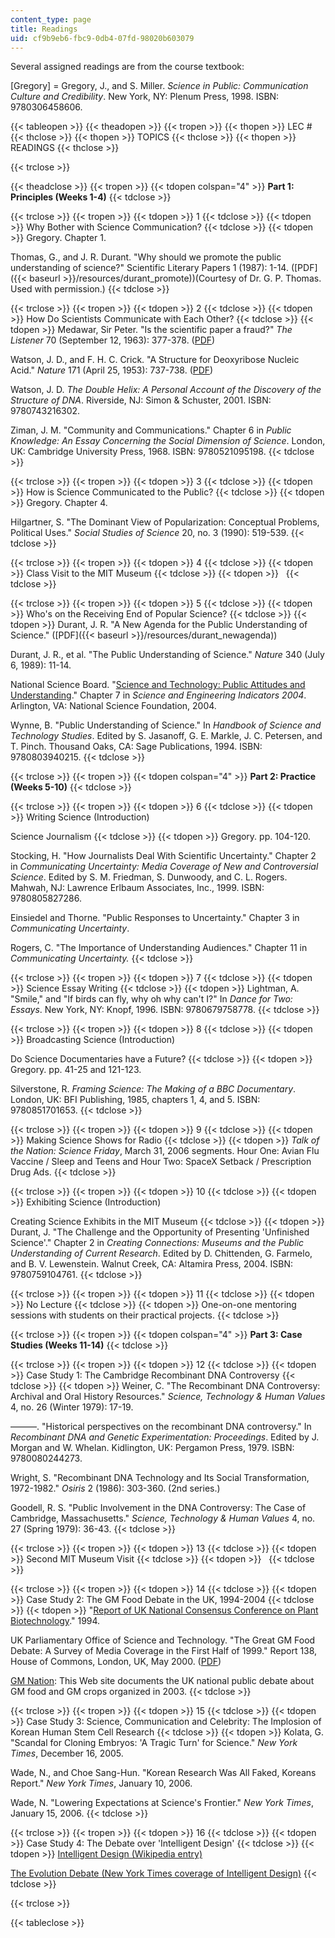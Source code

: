 ```yaml
---
content_type: page
title: Readings
uid: cf9b9eb6-fbc9-0db4-07fd-98020b603079
---
```


Several assigned readings are from the course textbook:

\[Gregory\] = Gregory, J., and S. Miller. _Science in Public: Communication Culture and Credibility_. New York, NY: Plenum Press, 1998. ISBN: 9780306458606.

{{< tableopen >}}
{{< theadopen >}}
{{< tropen >}}
{{< thopen >}}
LEC #
{{< thclose >}}
{{< thopen >}}
TOPICS
{{< thclose >}}
{{< thopen >}}
READINGS
{{< thclose >}}

{{< trclose >}}

{{< theadclose >}}
{{< tropen >}}
{{< tdopen colspan="4" >}}
**Part 1: Principles (Weeks 1-4)**
{{< tdclose >}}

{{< trclose >}}
{{< tropen >}}
{{< tdopen >}}
1
{{< tdclose >}}
{{< tdopen >}}
Why Bother with Science Communication?
{{< tdclose >}}
{{< tdopen >}}
Gregory. Chapter 1.  
  
Thomas, G., and J. R. Durant. "Why should we promote the public understanding of science?" Scientific Literary Papers 1 (1987): 1-14. ([PDF]({{< baseurl >}}/resources/durant_promote))(Courtesy of Dr. G. P. Thomas. Used with permission.)
{{< tdclose >}}

{{< trclose >}}
{{< tropen >}}
{{< tdopen >}}
2
{{< tdclose >}}
{{< tdopen >}}
How Do Scientists Communicate with Each Other?
{{< tdclose >}}
{{< tdopen >}}
Medawar, Sir Peter. "Is the scientific paper a fraud?" _The Listener_ 70 (September 12, 1963): 377-378. ([PDF](http://maagar.openu.ac.il/opus/static/binaries/editor/bank66/medawar_paper_fraud_1.pdf))  
  
Watson, J. D., and F. H. C. Crick. "A Structure for Deoxyribose Nucleic Acid." _Nature_ 171 (April 25, 1953): 737-738. ([PDF](http://www.nature.com/nature/dna50/watsoncrick.pdf))  
  
Watson, J. D. _The Double Helix: A Personal Account of the Discovery of the Structure of DNA_. Riverside, NJ: Simon & Schuster, 2001. ISBN: 9780743216302.  
  
Ziman, J. M. "Community and Communications." Chapter 6 in _Public Knowledge: An Essay Concerning the Social Dimension of Science_. London, UK: Cambridge University Press, 1968. ISBN: 9780521095198.
{{< tdclose >}}

{{< trclose >}}
{{< tropen >}}
{{< tdopen >}}
3
{{< tdclose >}}
{{< tdopen >}}
How is Science Communicated to the Public?
{{< tdclose >}}
{{< tdopen >}}
Gregory. Chapter 4.  
  
Hilgartner, S. "The Dominant View of Popularization: Conceptual Problems, Political Uses." _Social Studies of Science_ 20, no. 3 (1990): 519-539.
{{< tdclose >}}

{{< trclose >}}
{{< tropen >}}
{{< tdopen >}}
4
{{< tdclose >}}
{{< tdopen >}}
Class Visit to the MIT Museum
{{< tdclose >}}
{{< tdopen >}}
 
{{< tdclose >}}

{{< trclose >}}
{{< tropen >}}
{{< tdopen >}}
5
{{< tdclose >}}
{{< tdopen >}}
Who's on the Receiving End of Popular Science?
{{< tdclose >}}
{{< tdopen >}}
Durant, J. R. "A New Agenda for the Public Understanding of Science." ([PDF]({{< baseurl >}}/resources/durant_newagenda))  
  
Durant, J. R., et al. "The Public Understanding of Science." _Nature_ 340 (July 6, 1989): 11-14.  
  
National Science Board. "[Science and Technology: Public Attitudes and Understanding](http://www.nsf.gov/statistics/seind04/c7/c7h.htm)." Chapter 7 in _Science and Engineering Indicators 2004_. Arlington, VA: National Science Foundation, 2004.  
  
Wynne, B. "Public Understanding of Science." In _Handbook of Science and Technology Studies_. Edited by S. Jasanoff, G. E. Markle, J. C. Petersen, and T. Pinch. Thousand Oaks, CA: Sage Publications, 1994. ISBN: 9780803940215.
{{< tdclose >}}

{{< trclose >}}
{{< tropen >}}
{{< tdopen colspan="4" >}}
**Part 2: Practice (Weeks 5-10)**
{{< tdclose >}}

{{< trclose >}}
{{< tropen >}}
{{< tdopen >}}
6
{{< tdclose >}}
{{< tdopen >}}
Writing Science (Introduction)  
  
Science Journalism
{{< tdclose >}}
{{< tdopen >}}
Gregory. pp. 104-120.  
  
Stocking, H. "How Journalists Deal With Scientific Uncertainty." Chapter 2 in _Communicating Uncertainty: Media Coverage of New and Controversial Science_. Edited by S. M. Friedman, S. Dunwoody, and C. L. Rogers. Mahwah, NJ: Lawrence Erlbaum Associates, Inc., 1999. ISBN: 9780805827286.  
  
Einsiedel and Thorne. "Public Responses to Uncertainty." Chapter 3 in _Communicating Uncertainty_.  
  
Rogers, C. "The Importance of Understanding Audiences." Chapter 11 in _Communicating Uncertainty._
{{< tdclose >}}

{{< trclose >}}
{{< tropen >}}
{{< tdopen >}}
7
{{< tdclose >}}
{{< tdopen >}}
Science Essay Writing
{{< tdclose >}}
{{< tdopen >}}
Lightman, A. "Smile," and "If birds can fly, why oh why can't I?" In _Dance for Two: Essays_. New York, NY: Knopf, 1996. ISBN: 9780679758778.
{{< tdclose >}}

{{< trclose >}}
{{< tropen >}}
{{< tdopen >}}
8
{{< tdclose >}}
{{< tdopen >}}
Broadcasting Science (Introduction)  
  
Do Science Documentaries have a Future?
{{< tdclose >}}
{{< tdopen >}}
Gregory. pp. 41-25 and 121-123.  
  
Silverstone, R. _Framing Science: The Making of a BBC Documentary_. London, UK: BFI Publishing, 1985, chapters 1, 4, and 5. ISBN: 9780851701653.
{{< tdclose >}}

{{< trclose >}}
{{< tropen >}}
{{< tdopen >}}
9
{{< tdclose >}}
{{< tdopen >}}
Making Science Shows for Radio
{{< tdclose >}}
{{< tdopen >}}
_Talk of the Nation: Science Friday_, March 31, 2006 segments. Hour One: Avian Flu Vaccine / Sleep and Teens and Hour Two: SpaceX Setback / Prescription Drug Ads.
{{< tdclose >}}

{{< trclose >}}
{{< tropen >}}
{{< tdopen >}}
10
{{< tdclose >}}
{{< tdopen >}}
Exhibiting Science (Introduction)  
  
Creating Science Exhibits in the MIT Museum
{{< tdclose >}}
{{< tdopen >}}
Durant, J. "The Challenge and the Opportunity of Presenting 'Unfinished Science'." Chapter 2 in _Creating Connections: Museums and the Public Understanding of Current Research_. Edited by D. Chittenden, G. Farmelo, and B. V. Lewenstein. Walnut Creek, CA: Altamira Press, 2004. ISBN: 9780759104761.
{{< tdclose >}}

{{< trclose >}}
{{< tropen >}}
{{< tdopen >}}
11
{{< tdclose >}}
{{< tdopen >}}
No Lecture
{{< tdclose >}}
{{< tdopen >}}
One-on-one mentoring sessions with students on their practical projects.
{{< tdclose >}}

{{< trclose >}}
{{< tropen >}}
{{< tdopen colspan="4" >}}
**Part 3: Case Studies (Weeks 11-14)**
{{< tdclose >}}

{{< trclose >}}
{{< tropen >}}
{{< tdopen >}}
12
{{< tdclose >}}
{{< tdopen >}}
Case Study 1: The Cambridge Recombinant DNA Controversy
{{< tdclose >}}
{{< tdopen >}}
Weiner, C. "The Recombinant DNA Controversy: Archival and Oral History Resources." _Science, Technology & Human Values_ 4, no. 26 (Winter 1979): 17-19.  
  
———. "Historical perspectives on the recombinant DNA controversy." In _Recombinant DNA and Genetic Experimentation: Proceedings_. Edited by J. Morgan and W. Whelan. Kidlington, UK: Pergamon Press, 1979. ISBN: 9780080244273.  
  
Wright, S. "Recombinant DNA Technology and Its Social Transformation, 1972-1982." _Osiris_ 2 (1986): 303-360. (2nd series.)  
  
Goodell, R. S. "Public Involvement in the DNA Controversy: The Case of Cambridge, Massachusetts." _Science, Technology & Human Values_ 4, no. 27 (Spring 1979): 36-43.
{{< tdclose >}}

{{< trclose >}}
{{< tropen >}}
{{< tdopen >}}
13
{{< tdclose >}}
{{< tdopen >}}
Second MIT Museum Visit
{{< tdclose >}}
{{< tdopen >}}
 
{{< tdclose >}}

{{< trclose >}}
{{< tropen >}}
{{< tdopen >}}
14
{{< tdclose >}}
{{< tdopen >}}
Case Study 2: The GM Food Debate in the UK, 1994-2004
{{< tdclose >}}
{{< tdopen >}}
"[Report of UK National Consensus Conference on Plant Biotechnology](http://journals.sagepub.com/doi/abs/10.1088/0963-6625/4/2/006)." 1994.  
  
UK Parliamentary Office of Science and Technology. "The Great GM Food Debate: A Survey of Media Coverage in the First Half of 1999." Report 138, House of Commons, London, UK, May 2000. ([PDF](https://post.parliament.uk/research-briefings/post-report-11/))  
  
[GM Nation](http://web.archive.org/web/20090212212418/http://srtp.org.uk/gmnat03.shtml): This Web site documents the UK national public debate about GM food and GM crops organized in 2003.
{{< tdclose >}}

{{< trclose >}}
{{< tropen >}}
{{< tdopen >}}
15
{{< tdclose >}}
{{< tdopen >}}
Case Study 3: Science, Communication and Celebrity: The Implosion of Korean Human Stem Cell Research
{{< tdclose >}}
{{< tdopen >}}
Kolata, G. "Scandal for Cloning Embryos: 'A Tragic Turn' for Science." _New York Times_, December 16, 2005.  
  
Wade, N., and Choe Sang-Hun. "Korean Research Was All Faked, Koreans Report." _New York Times_, January 10, 2006.  
  
Wade, N. "Lowering Expectations at Science's Frontier." _New York Times_, January 15, 2006.
{{< tdclose >}}

{{< trclose >}}
{{< tropen >}}
{{< tdopen >}}
16
{{< tdclose >}}
{{< tdopen >}}
Case Study 4: The Debate over 'Intelligent Design'
{{< tdclose >}}
{{< tdopen >}}
[Intelligent Design (Wikipedia entry)](http://en.wikipedia.org/wiki/Intelligent_Design)  
  
[The Evolution Debate (New York Times coverage of Intelligent Design)](http://www.nytimes.com/pages/science/sciencespecial2/index.html)
{{< tdclose >}}

{{< trclose >}}

{{< tableclose >}}